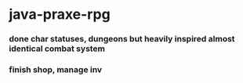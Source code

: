 # java-praxe-rpg
### done char statuses, dungeons but heavily inspired almost identical combat system
### finish shop, manage inv
